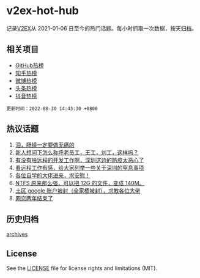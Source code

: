 # v2ex-hot-hub

 记录[V2EX](https://www.v2ex.com/)从 2021-01-06 日至今的热门话题。每小时抓取一次数据，按天[归档](archives)。
 
 ## 相关项目

- [GitHub热榜](https://github.com/lonnyzhang423/github-hot-hub)
- [知乎热榜](https://github.com/lonnyzhang423/zhihu-hot-hub)
- [微博热榜](https://github.com/lonnyzhang423/weibo-hot-hub)
- [头条热榜](https://github.com/lonnyzhang423/toutiao-hot-hub)
- [抖音热榜](https://github.com/lonnyzhang423/douyin-hot-hub)


 `更新时间：2022-08-30 14:43:30 +0800`

## 热议话题

1. [泪，肠镜一定要做无痛的](https://www.v2ex.com/t/876216)
1. [新人想问下怎么称呼老员工，王工，刘工，这样吗？](https://www.v2ex.com/t/876341)
1. [有没有啥远程的开发工作啊，深圳这边的防疫太恶心了](https://www.v2ex.com/t/876314)
1. [看远程工作有感，给大家列举一些关于深圳的窒息事项](https://www.v2ex.com/t/876427)
1. [各位自学的大佬进来，求安慰！](https://www.v2ex.com/t/876325)
1. [NTFS 原来那么强，可以把 12G 的文件，变成 140M。](https://www.v2ex.com/t/876196)
1. [土区 google 账户被封（全家桶被封），求教各位大佬](https://www.v2ex.com/t/876226)
1. [网恋两年结束了](https://www.v2ex.com/t/876450)

## 历史归档

[archives](archives)

## License

See the [LICENSE](LICENSE) file for license rights and limitations (MIT).
